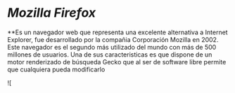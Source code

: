 # *Mozilla Firefox*

**Es un navegador web que representa una excelente alternativa a Internet Explorer, fue desarrollado por la compañia Corporación Mozilla en 2002. Este navegador es el segundo más utilizado del mundo con más de 500 millones de usuarios. Una de sus caracteristicas es que dispone de un motor renderizado de búsqueda Gecko que al ser de software libre permite que cualquiera pueda modificarlo

![
